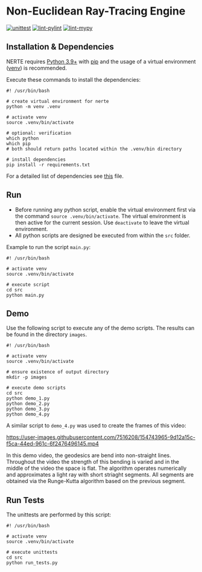 # Non-Euclidean Ray-Tracing Engine
[![unittest](https://github.com/Kwasniok/python-nerte/actions/workflows/unittest.yml/badge.svg)](https://github.com/Kwasniok/python-nerte/actions/workflows/unittest.yml)
[![lint-pylint](https://github.com/Kwasniok/python-nerte/actions/workflows/pylint.yml/badge.svg)](https://github.com/Kwasniok/python-nerte/actions/workflows/pylint.yml)
[![lint-mypy](https://github.com/Kwasniok/python-nerte/actions/workflows/mypy.yml/badge.svg)](https://github.com/Kwasniok/python-nerte/actions/workflows/mypy.yml)

## Installation & Dependencies
NERTE requires [Python 3.9+](https://www.python.org/downloads/) with [pip](https://pip.pypa.io/en/stable/user_guide/) and the usage of a virtual environment ([venv](https://docs.python.org/3/tutorial/venv.html)) is recommended.

Execute these commands to install the dependencies:
```
#! /usr/bin/bash

# create virtual environment for nerte
python -m venv .venv

# activate venv
source .venv/bin/activate

# optional: verification
which python
which pip
# both should return paths located within the .venv/bin directory

# install dependencies
pip install -r requirements.txt
```
For a detailed list of dependencies see [this](requirements.txt) file.

## Run
- Before running any python script, enable the virtual environment first via the command `source .venv/bin/activate`.
The virtual environment is then active for the current session. Use `deactivate` to leave the virtual environment.
- All python scripts are designed be executed from within the `src` folder.

Example to run the script `main.py`:
```
#! /usr/bin/bash

# activate venv
source .venv/bin/activate

# execute script
cd src
python main.py
```

## Demo
Use the following script to execute any of the demo scripts.
The results can be found in the directory `images`.
```
#! /usr/bin/bash

# activate venv
source .venv/bin/activate

# ensure existence of output directory
mkdir -p images

# execute demo scripts
cd src
python demo_1.py
python demo_2.py
python demo_3.py
python demo_4.py
```

A similar script to `demo_4.py` was used to create the frames of this video:

https://user-images.githubusercontent.com/7516208/154743965-9d12a15c-f5ca-44ed-961c-6f2476496145.mp4

In this demo video, the geodesics are bend into non-straight lines.
Throughout the video the strength of this bending is varied and in the middle of the video the space is flat.
The algorithm operates numerically and approximates a light ray with short striaght segments.
All segments are obtained via the Runge-Kutta algorithm based on the previous segment.

## Run Tests
The unittests are performed by this script:
```
#! /usr/bin/bash

# activate venv
source .venv/bin/activate

# execute unittests
cd src
python run_tests.py
```
